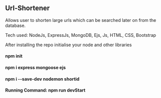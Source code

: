 ## Url-Shortener

Allows user to shorten large urls which can be searched later on from the database.

Tech used: NodeJs, ExpressJs, MongoDB, Ejs, Js, HTML, CSS, Bootstrap


After installing the repo 
initialise your node and other libraries

#### npm init

#### npm i express mongoose ejs 

#### npm i --save-dev nodemon shortid 

#### Running Command: npm run devStart


